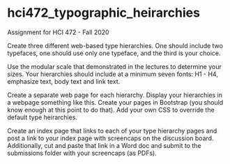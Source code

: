 # hci472_typographic_heirarchies
Assignment for HCI 472 - Fall 2020

Create three different web-based type hierarchies. One should include two typefaces, one should use only one typeface, and the third is your choice.

Use the modular scale that demonstrated in the lectures to determine your sizes. Your hierarchies should include at a minimum seven fonts: H1 - H4, emphasize text, body text and link text.

Create a separate web page for each hierarchy. Display your hierarchies in a webpage something like this. Create your pages in Bootstrap (you should know enough at this point to do that). Add your own CSS to override the default type heirarchies.


Create an index page that links to each of your type hierarchy pages and post a link to your index page with screencaps on the discussion board. Additionally, cut and paste that link in a Word doc and submit to the submissions folder with your screencaps (as PDFs).
